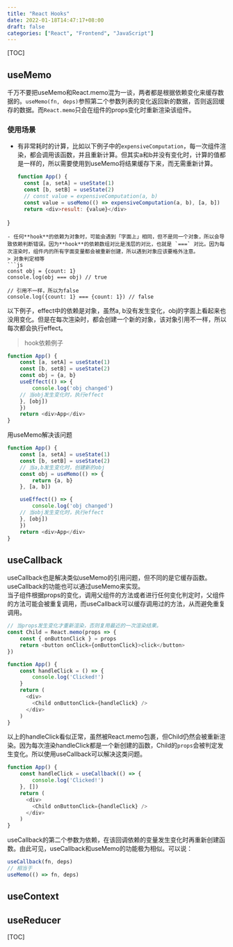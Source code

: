 ```yaml
---
title: "React Hooks"
date: 2022-01-18T14:47:17+08:00
draft: false
categories: ["React", "Frontend", "JavaScript"]
---
```


[TOC]

## useMemo

千万不要把useMemo和React.memo混为一谈，两者都是根据依赖变化来缓存数据的。`useMemo(fn, deps)`参照第二个参数列表的变化返回新的数据，否则返回缓存的数据。而`React.memo`只会在组件的props变化时重新渲染该组件。

### 使用场景

- 有非常耗时的计算，比如以下例子中的`expensiveComputation`，每一次组件渲染，都会调用该函数，并且重新计算。但其实a和b并没有变化时，计算的值都是一样的，所以需要使用到useMemo将结果缓存下来，而无需重新计算。
  
  ```js
  function App() {
    const [a, setA] = useState(1)
    const [b, setB] = useState(2)
    // const value = expensiveComputation(a, b)
    const value = useMemo(() => expensiveComputation(a, b), [a, b])
    return <div>result: {value}</div>
  ```

}

```
- 任何**hook**的依赖为对象时，可能会遇到「字面上」相同，但不是同一个对象，所以会导致依赖判断错误。因为**hook**的依赖数组对比是浅层的对比，也就是 `===` 对比。因为每次渲染时，组件内的所有字面变量都会被重新创建，所以遇到对象应该要格外注意。
> 对象判定相等
```js
const obj = {count: 1}
console.log(obj === obj) // true

// 引用不一样，所以为false
console.log({count: 1} === {count: 1}) // false
```

以下例子，effect中的依赖是对象，虽然a, b没有发生变化，obj的字面上看起来也没用变化。但是在每次渲染时，都会创建一个新的对象，该对象引用不一样，所以每次都会执行effect。

> hook依赖例子

```js
function App() {
    const [a, setA] = useState(1)
    const [b, setB] = useState(2)
    const obj = {a, b}
    useEffect(() => {
        console.log('obj changed')
    // 当obj发生变化时，执行effect
    }, [obj])
    })
    return <div>App</div>
}
```

用useMemo解决该问题

```js
function App() {
    const [a, setA] = useState(1)
    const [b, setB] = useState(2)
    // 当a,b发生变化时，创建新的obj
    const obj = useMemo(() => {
        return {a, b}
    }, [a, b])

    useEffect(() => {
        console.log('obj changed')
    // 当obj发生变化时，执行effect
    }, [obj])
    })
    return <div>App</div>
}
```

## useCallback

useCallback也是解决类似useMemo的引用问题，但不同的是它缓存函数。useCallback的功能也可以通过useMemo来实现。\
当子组件根据props的变化，调用父组件的方法或者进行任何变化判定时，父组件的方法可能会被重复调用，而useCallback可以缓存调用过的方法，从而避免重复调用。

```js
// 当props发生变化才重新渲染，否则复用最近的一次渲染结果。
const Child = React.memo(props => {
    const { onButtonClick } = props
    return <button onClick={onButtonClick}>click</button>
})

function App() {
    const handleClick = () => {
        console.log('Clicked!')
    }
    return (
      <div>
        <Child onButtonClick={handleClick} />
      </div>
    )
}
```

以上的handleClick看似正常，虽然被React.memo包裹，但Child仍然会被重新渲染。因为每次渲染handleClick都是一个新创建的函数，Child的`props`会被判定发生变化。所以使用useCallback可以解决这类问题。

```js
function App() {
    const handleClick = useCallback(() => {
        console.log('Clicked!')
    }, [])
    return (
      <div>
        <Child onButtonClick={handleClick} />
      </div>
    )
}
```

useCallback的第二个参数为依赖，在该回调依赖的变量发生变化时再重新创建函数。由此可见，useCallback和useMemo的功能极为相似。可以说：

```js
useCallback(fn, deps)
// 相当于
useMemo(() => fn, deps)
```

## useContext

## useReducer

[TOC]